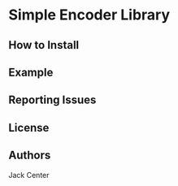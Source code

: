 # Simple Encoder Library

## How to Install

## Example

## Reporting Issues

## License

## Authors
Jack Center
